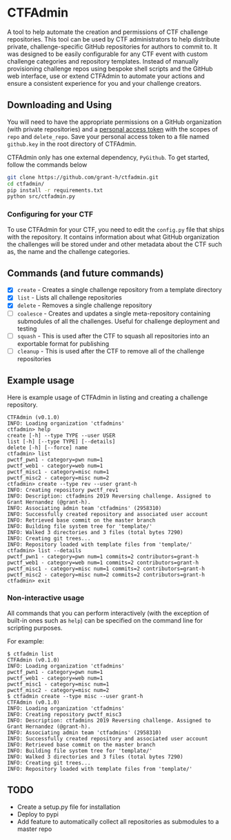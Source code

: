 # CTFAdmin

A tool to help automate the creation and permissions of CTF challenge repositories.
This tool can be used by CTF administrators to help distribute private, challenge-specific GitHub repositories for authors to commit to.
It was designed to be easily configurable for any CTF event with custom challenge categories and repository templates.
Instead of manually provisioning challenge repos using bespoke shell scripts and the GitHub web interface, use or extend CTFAdmin to automate your actions and ensure a consistent experience for you and your challenge creators.

## Downloading and Using

You will need to have the appropriate permissions on a GitHub organization (with private repositories) and a [personal access token](https://help.github.com/articles/creating-a-personal-access-token-for-the-command-line/) with the scopes of `repo` and `delete_repo`. Save your personal access token to a file named `github.key` in the root directory of CTFAdmin.

CTFAdmin only has one external dependency, `PyGithub`. To get started, follow the commands below

```sh
git clone https://github.com/grant-h/ctfadmin.git
cd ctfadmin/
pip install -r requirements.txt
python src/ctfadmin.py
```

### Configuring for your CTF
To use CTFAdmin for your CTF, you need to edit the `config.py` file that ships with the repository. It contains information about what GitHub organization the challenges will be stored under and other metadata about the CTF such as, the name and the challenge categories.

## Commands (and future commands)

- [X] `create` - Creates a single challenge repository from a template directory
- [X] `list` - Lists all challenge repositories
- [X] `delete` - Removes a single challenge repository
- [ ] `coalesce` - Creates and updates a single meta-repository containing submodules of all the challenges. Useful for challenge deployment and testing
- [ ] `squash` - This is used after the CTF to squash all repositories into an exportable format for publishing
- [ ] `cleanup` - This is used after the CTF to remove all of the challenge repositories

## Example usage
Here is example usage of CTFAdmin in listing and creating a challenge repository.

```
CTFAdmin (v0.1.0)
INFO: Loading organization 'ctfadmins'
ctfadmin> help
create [-h] --type TYPE --user USER
list [-h] [--type TYPE] [--details]
delete [-h] [--force] name
ctfadmin> list
pwctf_pwn1 - category=pwn num=1
pwctf_web1 - category=web num=1
pwctf_misc1 - category=misc num=1
pwctf_misc2 - category=misc num=2
ctfadmin> create --type rev --user grant-h
INFO: Creating repository pwctf_rev1
INFO: Description: ctfadmins 2019 Reversing challenge. Assigned to Grant Hernandez (@grant-h).
INFO: Associating admin team 'ctfadmins' (2958310)
INFO: Successfully created repository and associated user account
INFO: Retrieved base commit on the master branch
INFO: Building file system tree for 'template/'
INFO: Walked 3 directories and 3 files (total bytes 7290)
INFO: Creating git trees...
INFO: Repository loaded with template files from 'template/'
ctfadmin> list --details
pwctf_pwn1 - category=pwn num=1 commits=2 contributors=grant-h
pwctf_web1 - category=web num=1 commits=2 contributors=grant-h
pwctf_misc1 - category=misc num=1 commits=2 contributors=grant-h
pwctf_misc2 - category=misc num=2 commits=2 contributors=grant-h
ctfadmin> exit
```

### Non-interactive usage
All commands that you can perform interactively (with the exception of built-in ones such as `help`) can be specified on the command line for scripting purposes.

For example:
```
$ ctfadmin list
CTFAdmin (v0.1.0)
INFO: Loading organization 'ctfadmins'
pwctf_pwn1 - category=pwn num=1
pwctf_web1 - category=web num=1
pwctf_misc1 - category=misc num=1
pwctf_misc2 - category=misc num=2
$ ctfadmin create --type misc --user grant-h
CTFAdmin (v0.1.0)
INFO: Loading organization 'ctfadmins'
INFO: Creating repository pwctf_misc3
INFO: Description: ctfadmins 2019 Reversing challenge. Assigned to Grant Hernandez (@grant-h).
INFO: Associating admin team 'ctfadmins' (2958310)
INFO: Successfully created repository and associated user account
INFO: Retrieved base commit on the master branch
INFO: Building file system tree for 'template/'
INFO: Walked 3 directories and 3 files (total bytes 7290)
INFO: Creating git trees...
INFO: Repository loaded with template files from 'template/'
```

## TODO
* Create a setup.py file for installation
* Deploy to pypi
* Add feature to automatically collect all repositories as submodules to a master repo

